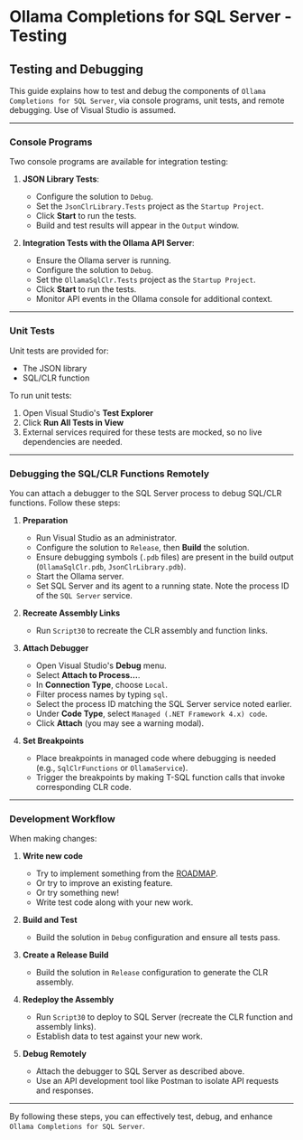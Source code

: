 # Ollama Completions for SQL Server - Testing

## Testing and Debugging

This guide explains how to test and debug the components of `Ollama Completions for SQL Server`, 
via console programs, unit tests, and remote debugging. Use of Visual Studio is assumed.

---

### Console Programs

Two console programs are available for integration testing:

1. **JSON Library Tests**:
   - Configure the solution to `Debug`.
   - Set the `JsonClrLibrary.Tests` project as the `Startup Project`.
   - Click **Start** to run the tests.
   - Build and test results will appear in the `Output` window.

2. **Integration Tests with the Ollama API Server**:
   - Ensure the Ollama server is running.
   - Configure the solution to `Debug`.
   - Set the `OllamaSqlClr.Tests` project as the `Startup Project`.
   - Click **Start** to run the tests.
   - Monitor API events in the Ollama console for additional context.

---

### Unit Tests

Unit tests are provided for:

   - The JSON library
   - SQL/CLR function

To run unit tests:

1. Open Visual Studio's **Test Explorer**
2. Click **Run All Tests in View**
3. External services required for these tests are mocked, so no live dependencies are needed.

---

### Debugging the SQL/CLR Functions Remotely

You can attach a debugger to the SQL Server process to debug SQL/CLR functions. Follow these steps:

1. **Preparation**
   - Run Visual Studio as an administrator.
   - Configure the solution to `Release`, then **Build** the solution.
   - Ensure debugging symbols (`.pdb` files) are present in the build output (`OllamaSqlClr.pdb`, `JsonClrLibrary.pdb`).
   - Start the Ollama server.
   - Set SQL Server and its agent to a running state. Note the process ID of the `SQL Server` service.

2. **Recreate Assembly Links**
   - Run `Script30` to recreate the CLR assembly and function links.

3. **Attach Debugger**
   - Open Visual Studio's **Debug** menu.
   - Select **Attach to Process...**.
   - In **Connection Type**, choose `Local`.
   - Filter process names by typing `sql`.
   - Select the process ID matching the SQL Server service noted earlier.
   - Under **Code Type**, select `Managed (.NET Framework 4.x) code`.
   - Click **Attach** (you may see a warning modal).

4. **Set Breakpoints**
   - Place breakpoints in managed code where debugging is needed (e.g., `SqlClrFunctions` or `OllamaService`).
   - Trigger the breakpoints by making T-SQL function calls that invoke corresponding CLR code.

---

### Development Workflow

When making changes:

1. **Write new code**
   - Try to implement something from the [ROADMAP](./ROADMAP.md).
   - Or try to improve an existing feature.
   - Or try something new!
   - Write test code along with your new work.

2. **Build and Test**
   - Build the solution in `Debug` configuration and ensure all tests pass.

3. **Create a Release Build**
   - Build the solution in `Release` configuration to generate the CLR assembly.

4. **Redeploy the Assembly**
   - Run `Script30` to deploy to SQL Server (recreate the CLR function and assembly links).
   - Establish data to test against your new work.

5. **Debug Remotely**
   - Attach the debugger to SQL Server as described above.
   - Use an API development tool like Postman to isolate API requests and responses.

---

By following these steps, you can effectively test, debug, and enhance `Ollama Completions for SQL Server`.

